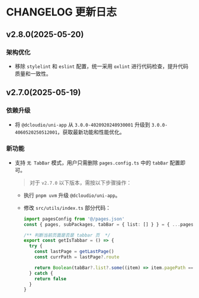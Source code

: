 # CHANGELOG 更新日志

## v2.8.0(2025-05-20)

### 架构优化

- 移除 `stylelint` 和 `eslint` 配置，统一采用 `oxlint` 进行代码检查，提升代码质量和一致性。

## v2.7.0(2025-05-19)

### 依赖升级

- 将 `@dcloudio/uni-app` 从 `3.0.0-4020920240930001` 升级到 `3.0.0-4060520250512001`，获取最新功能和性能优化。

### 新功能

- 支持 `无 TabBar` 模式，用户只需删除 `pages.config.ts` 中的 `tabBar` 配置即可。

  > 对于 `v2.7.0` 以下版本，需按以下步骤操作：

  - 执行 `pnpm uvm` 升级 `@dcloudio/uni-app`。
  - 修改 `src/utils/index.ts` 部分代码：

    ```ts
    import pagesConfig from '@/pages.json'
    const { pages, subPackages, tabBar = { list: [] } } = { ...pagesConfig }

    /** 判断当前页面是否是 tabbar 页  */
    export const getIsTabbar = () => {
      try {
        const lastPage = getLastPage()
        const currPath = lastPage?.route

        return Boolean(tabBar?.list?.some((item) => item.pagePath === currPath))
      } catch {
        return false
      }
    }
    ```
